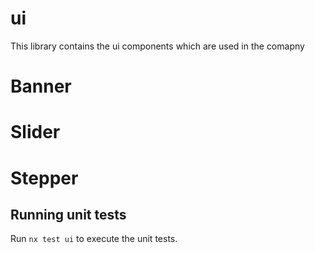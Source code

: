 # ui

This library contains the ui components which are used in the comapny

# Banner

# Slider

# Stepper

## Running unit tests

Run `nx test ui` to execute the unit tests.
